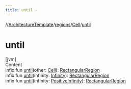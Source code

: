 ```yaml
---
title: until -
---
```

//[ArchitectureTemplate](../../index.md)/[regions](../index.md)/[Cell](index.md)/[until](until.md)



# until  
[jvm]  
Content  
infix fun [until](until.md)(other: [Cell](index.md)): [RectangularRegion](../-rectangular-region/index.md)  
infix fun [until](until.md)(infinity: [Infinity](../../extensions/-infinity/index.md)): [RectangularRegion](../-rectangular-region/index.md)  
infix fun [until](until.md)(infinity: [PositiveInfinity](../../extensions/-positive-infinity/index.md)): [RectangularRegion](../-rectangular-region/index.md)  




